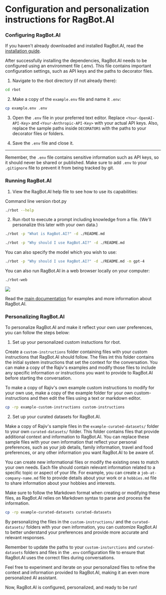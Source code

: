 Configuration and personalization instructions for RagBot.AI
============================================================

### Configuring RagBot.AI
If you haven't already downloaded and installed RagBot.AI, read the [installation guide](INSTALL.md).

After successfully installing the dependencies, RagBot.AI needs to be configured using an environment file (.env). This file contains important configuration settings, such as API keys and the paths to decorator files.

1.  Navigate to the rbot directory (if not already there):

```bash
cd rbot
```

2.  Make a copy of the `example.env` file and name it `.env`:

```bash
cp example.env .env
```

3.  Open the `.env` file in your preferred text editor. Replace `<Your-OpenAI-API-Key>` and `<Your-Anthropic-API-Key>` with your actual API keys. Also, replace the sample paths inside `DECORATORS` with the paths to your decorator files or folders.

4.  Save the `.env` file and close it.

* * * * *

Remember, the `.env` file contains sensitive information such as API keys, so it should never be shared or published. Make sure to add `.env` to your `.gitignore` file to prevent it from being tracked by git.

### Running RagBot.AI

1.  View the RagBot.AI help file to see how to use its capabilities:

Command line version rbot.py
```bash
./rbot --help
```

2. Run rbot to execute a prompt including knowledge from a file. (We'll personalize this later with your own data.)
```bash
./rbot -p "What is RagBot.AI?" -d ./README.md
```

```bash
./rbot -p "Why should I use RagBot.AI?" -d ./README.md
```

You can also specify the model which you wish to use:

```bash
./rbot -p "Why should I use RagBot.AI?" -d ./README.md -m gpt-4
```

You can also run RagBot.AI in a web browser locally on your computer:

```bash
./rbot-web
```
![](screenshots/Cursor_and_rbot-streamlit_%C2%B7_Streamlit.png)

Read the [main documentation](README.md) for examples and more information about RagBot.AI.

### Personalizing RagBot.AI

To personalize RagBot.AI and make it reflect your own user preferences, you can follow the steps below:


1.  Set up your personalized custom instuctions for rbot.

Create a `custom-instructions` folder containing files with your custom instructions that RagBot.AI should follow. The files int this folder contains the initial system instructions that set the context for the conversation. You can make a copy of the Rajiv's examples and modify those files to include any specific information or instructions you want to provide to RagBot.AI before starting the conversation.

To make a copy of Rajiv's own example custom instructions to modify for your own use, make a copy of the example folder for your own custom-instructions and then edit the files using a text or markdown editor.

```bash
cp -rp example-custom-instructions custom-instructions
```


2.  Set up your curated datasets for RagBot.AI.

Make a copy of Rajiv's sample files in the `example-curated-datasets/` folder to your own `curated-datasets/` folder. This folder contains files that provide additional context and information to RagBot.AI. You can replace these sample files with your own information that reflect your personal preferences, such as your job details, family information, travel and food preferences, or any other information you want RagBot.AI to be aware of.

You can create new informational files or modify the existing ones to match your own needs. Each  file should contain relevant information related to a specific topic or aspect of your life. For example, you can create a `job-at-company-name.md` file to provide details about your work or a `hobbies.md` file to share information about your hobbies and interests.

Make sure to follow the Markdown format when creating or modifying these files, as RagBot.AI relies on Markdown syntax to parse and process the information.

```bash
cp -rp example-curated-datasets curated-datasets
```

By personalizing the files in the `custom-instructions/` and the `curated-datasets/` folders with your own information, you can customize RagBot.AI to better understand your preferences and provide more accurate and relevant responses.

Remember to update the paths to your `custom-insturctions` and `curated-datasets` folders and files in the `.env` configuration file to ensure that RagBot.AI uses the correct files during conversations.

Feel free to experiment and iterate on your personalized files to refine the context and information provided to RagBot.AI, making it an even more personalized AI assistant.

Now, RagBot.AI is configured, personalized, and ready to be run!